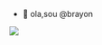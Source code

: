 - 👋 ola,sou @brayon

![](https://tenor.com/pt-BR/view/neymar-neymar-jr-neymar-celebration-neymar-dance-neymar-dive-gif-25425357)














